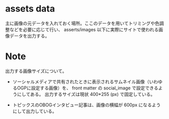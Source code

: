 # assets data

主に画像の元データを入れておく場所。ここのデータを用いてトリミングや色調整などを必要に応じて行い、 asserts/images 以下に実際にサイトで使われる画像データを出力する。

# Note

出力する画像サイズについて。

* ソーシャルメディアで共有されたときに表示されるサムネイル画像（いわゆるOGPに設定する画像）を、 front matter の social_image で設定できるようにしてある。 出力するサイズは現状 400*255 (px) で固定している。

* トピックスのOBOGインタビュー記事は、画像の横幅が 600px になるようにして出力している。
